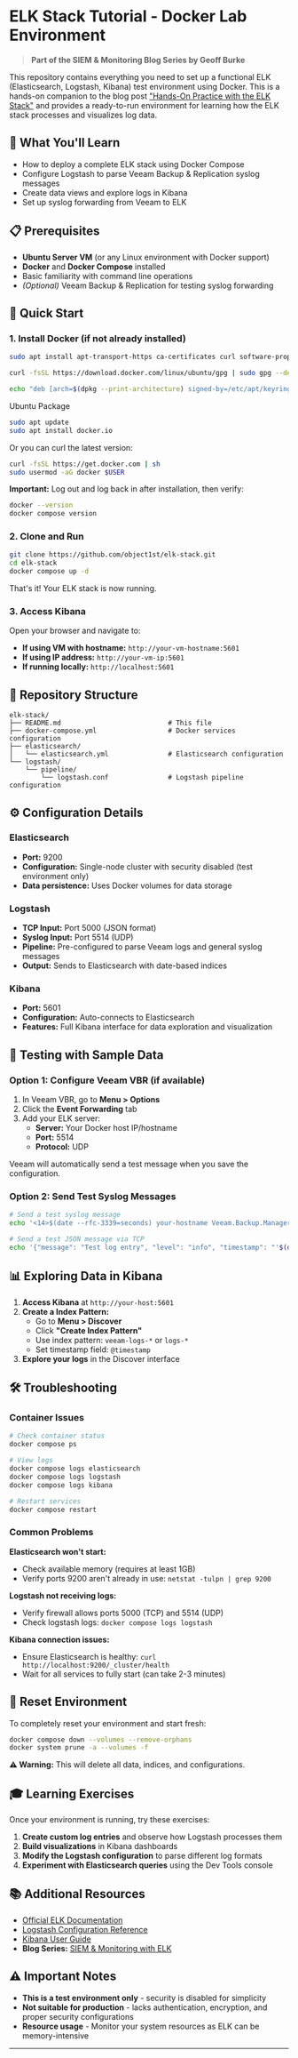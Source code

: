 # ELK Stack Tutorial - Docker Lab Environment

> **Part of the SIEM & Monitoring Blog Series by Geoff Burke**

This repository contains everything you need to set up a functional ELK (Elasticsearch, Logstash, Kibana) test environment using Docker. This is a hands-on companion to the blog post ["Hands-On Practice with the ELK Stack"](https://objectfirst.com/blog/hands-on-practice-with-the-elk-stack/) and provides a ready-to-run environment for learning how the ELK stack processes and visualizes log data.

## 🎯 What You'll Learn

- How to deploy a complete ELK stack using Docker Compose
- Configure Logstash to parse Veeam Backup & Replication syslog messages
- Create data views and explore logs in Kibana
- Set up syslog forwarding from Veeam to ELK

## 📋 Prerequisites

- **Ubuntu Server VM** (or any Linux environment with Docker support)
- **Docker** and **Docker Compose** installed
- Basic familiarity with command line operations
- *(Optional)* Veeam Backup & Replication for testing syslog forwarding

## 🚀 Quick Start

### 1. Install Docker (if not already installed)

```bash
sudo apt install apt-transport-https ca-certificates curl software-properties-common -y
```

```bash
curl -fsSL https://download.docker.com/linux/ubuntu/gpg | sudo gpg --dearmor -o /etc/apt/keyrings/docker.gpg
```

```bash
echo "deb [arch=$(dpkg --print-architecture) signed-by=/etc/apt/keyrings/docker.gpg] https://download.docker.com/linux/ubuntu $(. /etc/os-release && echo "$VERSION_CODENAME") stable" | sudo tee /etc/apt/sources.list.d/docker.list > /dev/null
```

Ubuntu Package
```bash
sudo apt update
sudo apt install docker.io
```
Or you can curl the latest version:

```bash
curl -fsSL https://get.docker.com | sh
sudo usermod -aG docker $USER
```

**Important:** Log out and log back in after installation, then verify:

```bash
docker --version
docker compose version
```

### 2. Clone and Run

```bash
git clone https://github.com/object1st/elk-stack.git
cd elk-stack
docker compose up -d
```

That's it! Your ELK stack is now running.

### 3. Access Kibana

Open your browser and navigate to:
- **If using VM with hostname:** `http://your-vm-hostname:5601`
- **If using IP address:** `http://your-vm-ip:5601`
- **If running locally:** `http://localhost:5601`

## 📁 Repository Structure

```
elk-stack/
├── README.md                           # This file
├── docker-compose.yml                  # Docker services configuration
├── elasticsearch/
│   └── elasticsearch.yml               # Elasticsearch configuration
└── logstash/
    └── pipeline/
        └── logstash.conf               # Logstash pipeline configuration
```

## ⚙️ Configuration Details

### Elasticsearch
- **Port:** 9200
- **Configuration:** Single-node cluster with security disabled (test environment only)
- **Data persistence:** Uses Docker volumes for data storage

### Logstash
- **TCP Input:** Port 5000 (JSON format)
- **Syslog Input:** Port 5514 (UDP)
- **Pipeline:** Pre-configured to parse Veeam logs and general syslog messages
- **Output:** Sends to Elasticsearch with date-based indices

### Kibana
- **Port:** 5601
- **Configuration:** Auto-connects to Elasticsearch
- **Features:** Full Kibana interface for data exploration and visualization

## 🔧 Testing with Sample Data

### Option 1: Configure Veeam VBR (if available)

1. In Veeam VBR, go to **Menu > Options**
2. Click the **Event Forwarding** tab
3. Add your ELK server:
   - **Server:** Your Docker host IP/hostname
   - **Port:** 5514
   - **Protocol:** UDP

Veeam will automatically send a test message when you save the configuration.

### Option 2: Send Test Syslog Messages

```bash
# Send a test syslog message
echo '<14>$(date --rfc-3339=seconds) your-hostname Veeam.Backup.Manager[1234]: Job [Test Backup Job] completed with Success' | nc -u -w1 your-docker-host 5514

# Send a test JSON message via TCP
echo '{"message": "Test log entry", "level": "info", "timestamp": "'$(date -Iseconds)'"}' | nc your-docker-host 5000
```

## 📊 Exploring Data in Kibana

1. **Access Kibana** at `http://your-host:5601`
2. **Create a Index Pattern:**
   - Go to **Menu > Discover**
   - Click **"Create Index Pattern"**
   - Use index pattern: `veeam-logs-*` or `logs-*`
   - Set timestamp field: `@timestamp`
3. **Explore your logs** in the Discover interface

## 🛠️ Troubleshooting

### Container Issues
```bash
# Check container status
docker compose ps

# View logs
docker compose logs elasticsearch
docker compose logs logstash
docker compose logs kibana

# Restart services
docker compose restart
```

### Common Problems

**Elasticsearch won't start:**
- Check available memory (requires at least 1GB)
- Verify ports 9200 aren't already in use: `netstat -tulpn | grep 9200`

**Logstash not receiving logs:**
- Verify firewall allows ports 5000 (TCP) and 5514 (UDP)
- Check logstash logs: `docker compose logs logstash`

**Kibana connection issues:**
- Ensure Elasticsearch is healthy: `curl http://localhost:9200/_cluster/health`
- Wait for all services to fully start (can take 2-3 minutes)

## 🔄 Reset Environment

To completely reset your environment and start fresh:

```bash
docker compose down --volumes --remove-orphans
docker system prune -a --volumes -f
```

**⚠️ Warning:** This will delete all data, indices, and configurations.

## 🎓 Learning Exercises

Once your environment is running, try these exercises:

1. **Create custom log entries** and observe how Logstash processes them
2. **Build visualizations** in Kibana dashboards
3. **Modify the Logstash configuration** to parse different log formats
4. **Experiment with Elasticsearch queries** using the Dev Tools console

## 📚 Additional Resources

- [Official ELK Documentation](https://www.elastic.co/guide/)
- [Logstash Configuration Reference](https://www.elastic.co/guide/en/logstash/current/configuration.html)
- [Kibana User Guide](https://www.elastic.co/guide/en/kibana/current/index.html)
- **Blog Series:** [SIEM & Monitoring with ELK](your-blog-series-url)

## ⚠️ Important Notes

- **This is a test environment only** - security is disabled for simplicity
- **Not suitable for production** - lacks authentication, encryption, and proper security configurations
- **Resource usage** - Monitor your system resources as ELK can be memory-intensive

--- 
